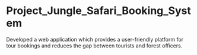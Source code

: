 # Project_Jungle_Safari_Booking_System
Developed a web application which provides a user-friendly platform for tour bookings and reduces the gap between tourists and forest officers.

